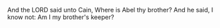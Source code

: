 And the LORD said unto Cain, Where is Abel thy brother? And he said, I know not: Am I my brother's keeper?
